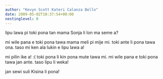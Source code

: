 ```yaml
---
author: "Kevyn Scott Kateri Calanza Bello"
date: 2009-05-02T10:37:54+00:00
nestinglevel: 0
---
```

lipu lawa pi toki pona tan mama Sonja li lon ma seme a?  
  
mi wile pana e toki pona tawa mama meli pi mije mi. toki ante li pona tawa ona. taso mi ken ala lukin e lipu lawa a!  
  
mi pilin ike a! :( toki pona li kin pona mute tawa mi. mi wile pana e toki pona tawa jan ante. taso lipu li weka!  
  
  
  
jan sewi suli Kisina li pona!